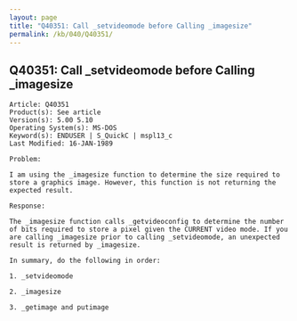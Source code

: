 ```yaml
---
layout: page
title: "Q40351: Call _setvideomode before Calling _imagesize"
permalink: /kb/040/Q40351/
---
```


## Q40351: Call _setvideomode before Calling _imagesize

	Article: Q40351
	Product(s): See article
	Version(s): 5.00 5.10
	Operating System(s): MS-DOS
	Keyword(s): ENDUSER | S_QuickC | mspl13_c
	Last Modified: 16-JAN-1989
	
	Problem:
	
	I am using the _imagesize function to determine the size required to
	store a graphics image. However, this function is not returning the
	expected result.
	
	Response:
	
	The _imagesize function calls _getvideoconfig to determine the number
	of bits required to store a pixel given the CURRENT video mode. If you
	are calling _imagesize prior to calling _setvideomode, an unexpected
	result is returned by _imagesize.
	
	In summary, do the following in order:
	
	1. _setvideomode
	
	2. _imagesize
	
	3. _getimage and putimage
